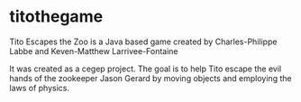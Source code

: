 # titothegame
Tito Escapes the Zoo is a Java based game created by Charles-Philippe Labbe and Keven-Matthew Larrivee-Fontaine

It was created as a cegep project. The goal is to help Tito escape the evil hands of the zookeeper Jason Gerard by moving objects and employing the laws of physics.
